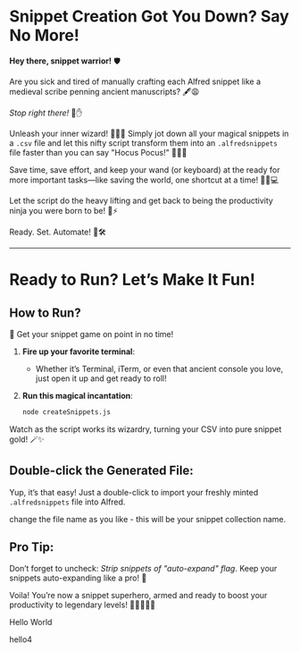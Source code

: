 # Snippet Creation Got You Down? Say No More!

**Hey there, snippet warrior!** 🛡️

Are you sick and tired of manually crafting each Alfred snippet like a medieval scribe penning ancient manuscripts? 🖋️😩

_Stop right there!_ 🚫✋

Unleash your inner wizard! 🧙‍♂️✨ Simply jot down all your magical snippets in a `.csv` file and let this nifty script transform them into an `.alfredsnippets` file faster than you can say "Hocus Pocus!" 🧙‍♀️💫

Save time, save effort, and keep your wand (or keyboard) at the ready for more important tasks—like saving the world, one shortcut at a time! 🦸‍♂️💻

Let the script do the heavy lifting and get back to being the productivity ninja you were born to be! 🥷⚡

Ready. Set. Automate! 🚀🛠️

---

# Ready to Run? Let’s Make It Fun!

## How to Run?

🚀 Get your snippet game on point in no time!

1. **Fire up your favorite terminal**:

   - Whether it’s Terminal, iTerm, or even that ancient console you love, just open it up and get ready to roll!

2. **Run this magical incantation**:
   ```bash
   node createSnippets.js
   ```

Watch as the script works its wizardry, turning your CSV into pure snippet gold! 🪄✨

## Double-click the Generated File:

Yup, it’s that easy! Just a double-click to import your freshly minted `.alfredsnippets` file into Alfred.

change the file name as you like - this will be your snippet collection name.

## Pro Tip:

Don’t forget to uncheck: _Strip snippets of "auto-expand" flag_. Keep your snippets auto-expanding like a pro! 🌟

Voila! You’re now a snippet superhero, armed and ready to boost your productivity to legendary levels! 🦸‍♀️🦸‍♂️🚀

Hello World

hello4
